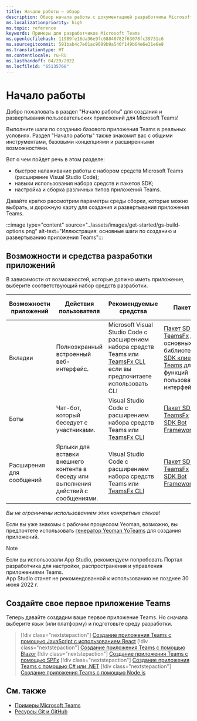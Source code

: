 ```yaml
---
title: Начало работы — обзор
description: Обзор начала работы с документацией разработчика Microsoft Teams
ms.localizationpriority: high
ms.topic: reference
keywords: Примеры для разработчиков Microsoft Teams
ms.openlocfilehash: 11989fe16da36e9fc68840782f63078fc39731c6
ms.sourcegitcommit: 591bab4c7e01ac9099b9a540f149b64e6e31e6e8
ms.translationtype: HT
ms.contentlocale: ru-RU
ms.lasthandoff: 04/29/2022
ms.locfileid: "65135768"
---
```

# <a name="get-started"></a>Начало работы

Добро пожаловать в раздел "Начало работы" для создания и развертывания пользовательских приложений для Microsoft Teams!

Выполните шаги по созданию базового приложения Teams в реальных условиях. Раздел "Начало работы" также знакомит вас с общими инструментами, базовыми концепциями и расширенными возможностями.

Вот о чем пойдет речь в этом разделе:

- быстрое налаживание работы с набором средств Microsoft Teams (расширение Visual Studio Code);
- навыки использования набора средств и пакетов SDK;
- настройка и сборка различных типов приложений Teams.

Давайте кратко рассмотрим параметры среды сборки, которые можно выбрать, и дорожную карту для создания и развертывания приложения Teams.

:::image type="content" source="../assets/images/get-started/gs-build-options.png" alt-text="Иллюстрация: основные шаги по созданию и развертыванию приложения Teams":::

## <a name="app-capabilities-and-development-tools"></a>Возможности и средства разработки приложений

В зависимости от возможностей, которые должно иметь приложение, выберите соответствующий набор средств разработки.

| Возможности приложений | Действия пользователя | Рекомендуемые средства | Пакеты SDK | Стеки технологий/Языки |
|--------|-------------|--------|--------|--------|
| Вкладки | Полноэкранный встроенный веб-интерфейс. | Microsoft Visual Studio Code с расширением набора средств Teams или [TeamsFx CLI](https://github.com/OfficeDev/TeamsFx/blob/dev/docs/cli/user-manual.md), если вы предпочитаете использовать CLI | [Пакет SDK TeamsFx](/javascript/api/@microsoft/teamsfx/?view=msteams-client-js-latest&preserve-view=true) для основных библиотек и [пакет SDK клиента Teams](/javascript/api/overview/msteams-client?view=msteams-client-js-latest&preserve-view=true) для функций пользовательского интерфейса | Веб-технологии в целом, HTML, CSS и JavaScript (включая React). |
| Боты | Чат-бот, который беседует с участниками. | Visual Studio Code с расширением набора средств Teams или [TeamsFx CLI](https://github.com/OfficeDev/TeamsFx/blob/dev/docs/cli/user-manual.md) | [Пакет SDK TeamsFx](/javascript/api/@microsoft/teamsfx/?view=msteams-client-js-latest&preserve-view=true) и [пакет SDK Bot Framework](https://dev.botframework.com/) | Node.js, C#, Java и Python. |
| Расширения для сообщений | Ярлыки для вставки внешнего контента в беседу или выполнения действий с сообщениями. | Visual Studio Code с расширением набора средств Teams или [TeamsFx CLI](https://github.com/OfficeDev/TeamsFx/blob/dev/docs/cli/user-manual.md) | [Пакет SDK TeamsFx](/javascript/api/@microsoft/teamsfx/?view=msteams-client-js-latest&preserve-view=true) и [пакет SDK Bot Framework](https://dev.botframework.com/) | Node.js, C#, Java и Python. |

*Вы не ограничены использованием этих конкретных стеков!*

Если вы уже знакомы с рабочим процессом Yeoman, возможно, вы предпочтете использовать [генератор Yeoman YoTeams](https://github.com/pnp/generator-teams/blob/master/docs/docs/tutorials/build-your-first-microsoft-teams-app.md) для создания приложений.

> [!NOTE]
> Если вы использовали App Studio, рекомендуем попробовать Портал разработчика для настройки, распространения и управления приложениями Teams.<br> App Studio станет не рекомендованной к использованию не позднее 30 июня 2022 г.

## <a name="build-your-first-teams-app"></a>Создайте свое первое приложение Teams

Теперь давайте создадим ваше первое приложение Teams. Но сначала выберите язык (или платформу) и подготовьте среду разработки.

> [!div class="nextstepaction"]
> [Создание приложения Teams с помощью JavaScript с использованием React](../sbs-gs-javascript.yml)
> [!div class="nextstepaction"]
> [Создание приложения Teams с помощью Blazor](../sbs-gs-blazorupdate.yml)
> [!div class="nextstepaction"]
> [Создание приложения Teams с помощью SPFx](../sbs-gs-spfx.yml)
> [!div class="nextstepaction"]
> [Создание приложения Teams с помощью C# или .NET](../sbs-gs-csharp.yml)
> [!div class="nextstepaction"]
> [Создание приложения Teams с помощью Node.js](../sbs-gs-nodejs.yml)

## <a name="see-also"></a>См. также

* [Примеры Microsoft Teams](https://github.com/OfficeDev/Microsoft-Teams-Samples#microsoft-teams-samples)
* [Ресурсы Git и GitHub](/contribute/additional-resources)
